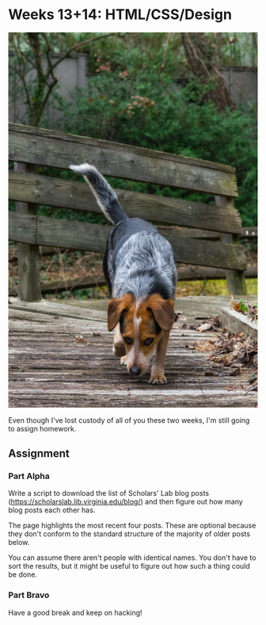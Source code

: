 # Weeks 13+14: HTML/CSS/Design

![assets/hazel_sniff.jpg](assets/hazel_sniff.jpg)

Even though I've lost custody of all of you these two weeks, I'm still going to assign homework.

## Assignment
### Part Alpha

Write a script to download the list of Scholars' Lab blog posts (https://scholarslab.lib.virginia.edu/blog/) and then figure out how many blog posts each other has.

The page highlights the most recent four posts. These are optional because they don't conform to the standard structure of the majority of older posts below.

You can assume there aren't people with identical names. You don't have to sort the results, but it might be useful to figure out how such a thing could be done. 

### Part Bravo
Have a good break and keep on hacking! 
